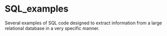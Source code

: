 # SQL_examples
Several examples of SQL code designed to extract information from a large relational database in a very specific manner. 
